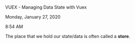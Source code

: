 VUEX - Managing Data State with Vuex

Monday, January 27, 2020

8:54 AM

The place that we hold our state/data is often called a **store**.

